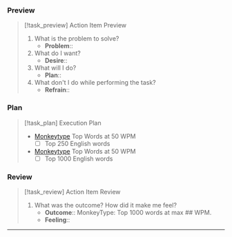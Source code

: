 ### Preview

> [!task_preview] Action Item Preview
> 
> 1. What is the problem to solve?
>     - **Problem**::
> 2. What do I want?
>     - **Desire**::
> 3. What will I do?
>     - **Plan**::
> 4. What don't I do while performing the task?
>     - **Refrain**::

### Plan

> [!task_plan] Execution Plan
> 
> - [Monkeytype](https://monkeytype.com/) Top Words at 50 WPM
>     - [ ] Top 250 English words
> - [Monkeytype](https://monkeytype.com/) Top Words at 50 WPM
>     - [ ] Top 1000 English words

### Review

> [!task_review] Action Item Review
> 
> 1. What was the outcome? How did it make me feel?
>     - **Outcome**:: MonkeyType: Top 1000 words at max \#\# WPM.
>     - **Feeling**::

---
